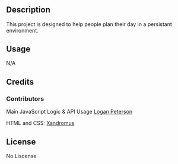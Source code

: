 # <Random-Pass-Gen>

## Description

This project is designed to help people plan their day in a persistant environment.

## Usage
  
  N/A

## Credits

### Contributors

Main JavaScript Logic & API Usage
[Logan Peterson](https://github.com/codeDevLogan)

HTML and CSS:
[Xandromus](https://github.com/Xandromus)

## License

No Liscense
